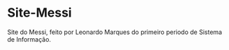 # Site-Messi
Site do Messi, feito por Leonardo Marques do primeiro periodo de Sistema de Informação.
